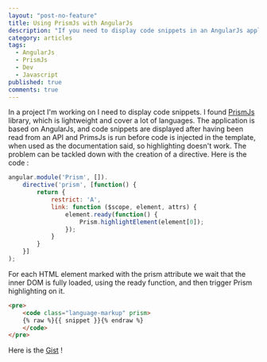 ```yaml
---
layout: "post-no-feature"
title: Using PrismJs with AngularJs
description: "If you need to display code snippets in an AngularJs application you might want to read this !"
category: articles
tags: 
  - AngularJs
  - PrismJs
  - Dev
  - Javascript
published: true
comments: true
---
```


In a project I'm working on I need to display code snippets. I found [PrismJs](http://prismjs.com/) library, which is lightweight and cover a lot of languages. The application is based on AngularJs, and code snippets are displayed after having been read from an API and PrimsJs is run before code is injected in the template, when used as the documentation said, so highlighting doesn't work. The problem can be tackled down with the creation of a directive. Here is the code :

```javascript
angular.module('Prism', []).
    directive('prism', [function() {
        return {
            restrict: 'A',
            link: function ($scope, element, attrs) {
                element.ready(function() {
                    Prism.highlightElement(element[0]);
                });
            }
        } 
    }]
);
```

For each HTML element marked with the prism attribute we wait that the inner DOM is fully loaded, using the ready function, and then trigger Prism highlighting on it.

```html
<pre>
    <code class="language-markup" prism>
    {% raw %}{{ snippet }}{% endraw %}
    </code>
</pre>
```

Here is the [Gist](https://gist.github.com/SelrahcD/7042692) !
